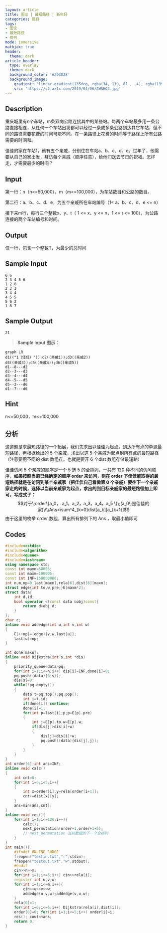```yaml
---
layout: article
title: 图论 | 最短路径 | 新年好
categories: 题目
tags: 
- 图论
- 最短路径
- 排列
mode: immersive
mathjax: true
header:
  theme: dark
article_header:
  type: overlay
  theme: dark
  background_color: '#203028'
  background_image:
    gradient: 'linear-gradient(135deg, rgba(34, 139, 87 , .4), rgba(139, 34, 139, .4))'
    src: 'https://s2.ax1x.com/2019/04/06/AWRHC4.jpg'
---
```


<!--more-->

## Description

重庆城里有n个车站，m条双向公路连接其中的某些站。每两个车站最多用一条公路直接相连，从任何一个车站出发都可以经过一条或多条公路到达其它车站，但不同的路径需要花费的时间可能不同。在一条路径上花费的时间等于路径上所有公路需要的时间和。

佳佳的家在车站1，他有五个亲戚，分别住在车站a、b、c、d、e。过年了，他需要从自己的家出发，拜访每个亲戚（顺序任意），给他们送去节日的祝福。怎样走，才需要最少的时间？

## Input

第一行：n（n<=50,000），m（m<=100,000），为车站数目和公路的数目。

第二行：a、b、c、d、e，为五个亲戚所在车站编号（1< a、b、c、d、e <= n）

接下来m行，每行三个整数x、y、t（ 1 <= x、y <= n，1 <= t <= 100），为公路连接的两个车站编号和时间。 

## Output

仅一行，包含一个整数T，为最少的总时间

## Sample Input

```text
6 6
2 3 4 5 6
1 2 8
2 3 3
3 4 4
4 5 5
5 6 2
1 6 7
```

## Sample Output

```text
21
```

> **Sample Input 图示：**

```mermaid
graph LR
d1(("1（佳佳）"));d2((亲戚1));d3((亲戚2))
d4((亲戚3));d5((亲戚4));d6((亲戚5))
d1--8---d2
d2--3---d3
d3--4---d4
d4--5---d5
d5--2---d6
d1--7---d6
```

## Hint

n<=50,000，m<=100,000

## 分析

这道题是求最短路径的一个拓展，我们先求出以佳佳为起点，到达所有点的单源最短路径，再根据给出的 5 个亲戚，求出以这 5 个亲戚为起点到所有点的最短路径（注意要用不同的 dist 数组存，也就是要开 6 个dist 数组存储最短路）

佳佳访问 5 个亲戚的顺序是一个 5 选 5 的全排列，一共有 120 种不同的访问顺序，**如果按照当前已经确定的顺序 order 来访问，则在 order 下佳佳能取得的最短路径就是在访问到某个亲戚家（把佳佳自己看做第 0 个亲戚）要往下一个亲戚家走的时候，选择以当前亲戚家为起点，求出的到目标亲戚家的最短路径加上即可，写成式子：**
$$对于\;order\{a_0， a_1，a_2，a_3，a_4，a_5 \}\;(a_0\;是佳佳的家)\\\\Ans=\sum^4_{k=0}dist[a_k][a_{k+1}]$$
由于这里的枚举 order 数组，算出所有排列下的 Ans ，取最小值即可

## Codes

```cpp
#include<cstdio>
#include<algorithm>
#include<queue>
#include<iostream>
using namespace std;
const int maxn=50005;
const int maxm=100005;
const int INF=150000000;
int n,m,np=0,last[maxn],rela[6],dist[6][maxn];
struct edge{int to,w,pre;}E[maxm*2];
struct data{
	int d,id;
	bool operator <(const data &obj)const{
		return d>obj.d;
	}
};
char c;
inline void addedge(int u,int v,int w)
{
	E[++np]=(edge){v,w,last[u]};
	last[u]=np;
}
 
int done[maxn];
inline void Dijkstra(int s,int *dis)
{
	priority_queue<data>pq;
	for(int i=1;i<=n;i++) dis[i]=INF,done[i]=0;
	pq.push((data){0,s});
	dis[s]=0;
	while(!pq.empty())
	{
		data t=pq.top();pq.pop();
		int i=t.id;
		if(done[i]) continue;
		done[i]=1;
		for(int p=last[i];p;p=E[p].pre)
		{
			int j=E[p].to,w=E[p].w;
			if(dis[j]>dis[i]+w)
			{
				dis[j]=dis[i]+w;
				pq.push((data){dis[j],j});
			}
		}
	}
}
int order[6];int ans=INF;
inline void calc()
{
	int cnt=0;
	for(int i=0;i<5;i++)
	{
		int x=order[i],y=rela[order[i+1]];
		cnt+=dist[x][y];
	}
	ans=min(ans,cnt);
}
inline void res(){
	for(int i=1;i<=120;i++){
		calc();
		next_permutation(order+1,order+1+5);
        // next_permutation 当前数组的下一个全排列 
	}
}
int main(){
	#ifndef ONLINE_JUDGE
	freopen("testin.txt","r",stdin);
	freopen("testout.txt","w",stdout);
	#endif
	cin>>n>>m;
	for(int i=1;i<=5;i++) cin>>rela[i];
	register int u,v,w;
	for(int i=1;i<=m;i++){
		cin>>u>>v>>w;
		addedge(u,v,w);addedge(v,u,w);
	}
	rela[0]=1;
	for(int i=0;i<=5;i++) Dijkstra(rela[i],dist[i]); 
	order[0]=0; for(int i=1;i<=5;i++) order[i]=i;
	res(); cout<<ans;
	return 0;
}
```


